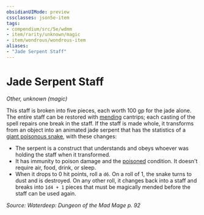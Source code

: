 ```yaml
---
obsidianUIMode: preview
cssclasses: json5e-item
tags:
- compendium/src/5e/wdmm
- item/rarity/unknown/magic
- item/wondrous/wondrous-item
aliases: 
- "Jade Serpent Staff"
---
```

# Jade Serpent Staff
*Other, unknown (magic)*  


This staff is broken into five pieces, each worth 100 gp for the jade alone. The entire staff can be restored with [mending](/Systems/5e/spells/mending.md) cantrips; each casting of the spell repairs one break in the staff. If the staff is made whole, it transforms from an object into an animated jade serpent that has the statistics of a [giant poisonous snake](/Systems/5e/bestiary/beast/giant-poisonous-snake.md), with these changes:

- The serpent is a construct that understands and obeys whoever was holding the staff when it transformed.  
- It has immunity to poison damage and the [poisoned](/Systems/5e/rules/conditions.md#poisoned) condition. It doesn't require air, food, drink, or sleep.  
- When it drops to 0 hit points, roll a `d6`. On a roll of 1, the snake turns to dust and is destroyed. On any other roll, it changes back into a staff and breaks into `1d4 + 1` pieces that must be magically mended before the staff can be used again.  

*Source: Waterdeep: Dungeon of the Mad Mage p. 92*